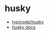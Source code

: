 # husky

* [typicode/husky](https://github.com/typicode/husky)
* [husky docs](https://typicode.github.io/husky)